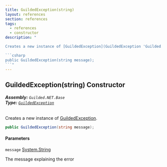```yaml
---
title: GuildedException(string)
layout: references
section: references
tags:
  - references
  - constructor
description: "

Creates a new instance of [GuildedException](GuildedException 'Guilded.NET.Base.GuildedException').

```csharp
public GuildedException(string message);
```"
---
```


## GuildedException(string) Constructor
###### **Assembly:** `Guilded.NET.Base`<br/>**Type:** [`GuildedException`](GuildedException 'Guilded.NET.Base.GuildedException')

Creates a new instance of [GuildedException](GuildedException 'Guilded.NET.Base.GuildedException').

```csharp
public GuildedException(string message);
```
#### Parameters

<a name='Guilded.NET.Base.GuildedException.GuildedException(string).message'></a>

`message` [System.String](https://docs.microsoft.com/en-us/dotnet/api/System.String 'System.String')

The message explaining the error